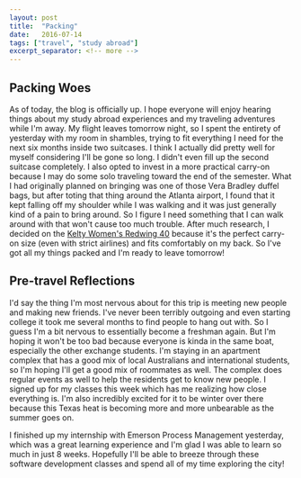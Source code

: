 ```yaml
---
layout: post
title:  "Packing"
date:   2016-07-14
tags: ["travel", "study abroad"]
excerpt_separator: <!-- more -->
---
```


## Packing Woes
As of today, the blog is officially up. I hope everyone will enjoy hearing things about my study abroad experiences and my traveling adventures while I'm away. My flight leaves tomorrow night, so I spent the entirety of yesterday with my room in shambles, trying to fit everything I need for the next six months inside two suitcases. I think I actually did pretty<!-- more --> well for myself considering I'll be gone so long. I didn't even fill up the second suitcase completely. I also opted to invest in a more practical carry-on because I may do some solo traveling toward the end of the semester. What I had originally planned on bringing was one of those Vera Bradley duffel bags, but after toting that thing around the Atlanta airport, I found that it kept falling off my shoulder while I was walking and it was just generally kind of a pain to bring around. So I figure I need something that I can walk around with that won't cause too much trouble. After much research, I decided on the [Kelty Women's Redwing 40](https://kelty.com/womens-redwing-40/) because it's the perfect carry-on size (even with strict airlines) and fits comfortably on my back. So I've got all my things packed and I'm ready to leave tomorrow!

## Pre-travel Reflections
I'd say the thing I'm most nervous about for this trip is meeting new people and making new friends. I've never been terribly outgoing and even starting college it took me several months to find people to hang out with. So I guess I'm a bit nervous to essentially become a freshman again. But I'm hoping it won't be too bad because everyone is kinda in the same boat, especially the other exchange students. I'm staying in an apartment complex that has a good mix of local Australians and international students, so I'm hoping I'll get a good mix of roommates as well. The complex does regular events as well to help the residents get to know new people. I signed up for my classes this week which has me realizing how close everything is. I'm also incredibly excited for it to be winter over there because this Texas heat is becoming more and more unbearable as the summer goes on.

I finished up my internship with Emerson Process Management yesterday, which was a great learning experience and I'm glad I was able to learn so much in just 8 weeks. Hopefully I'll be able to breeze through these software development classes and spend all of my time exploring the city!
